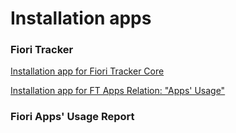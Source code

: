 # Installation apps

### Fiori Tracker

[Installation app for Fiori Tracker Core](in-ft-core.md)

[Installation app for FT Apps Relation: "Apps' Usage"](in-ft-rel-appsusage.md)

### Fiori Apps' Usage Report


